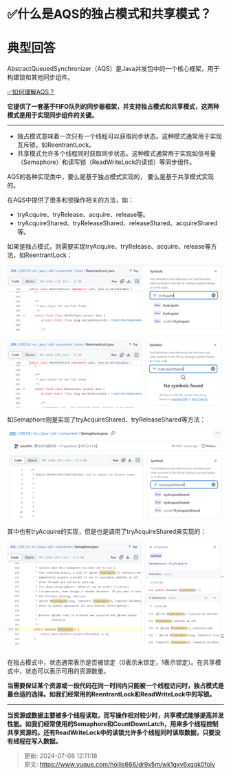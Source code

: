 # ✅什么是AQS的独占模式和共享模式？

# 典型回答


AbstractQueuedSynchronizer（AQS）是Java并发包中的一个核心框架，用于构建锁和其他同步组件。



[✅如何理解AQS？](https://www.yuque.com/hollis666/dr9x5m/qka9yt)



**它提供了一套基于FIFO队列的同步器框架，并支持独占模式和共享模式，这两种模式是用于实现同步组件的关键。**

****

+ 独占模式意味着一次只有一个线程可以获取同步状态。这种模式通常用于实现互斥锁，如ReentrantLock。
+ 共享模式允许多个线程同时获取同步状态。这种模式通常用于实现如信号量（Semaphore）和读写锁（ReadWriteLock的读锁）等同步组件。



AQS的各种实现类中，要么是基于独占模式实现的， 要么是基于共享模式实现的。



在AQS中提供了很多和锁操作相关的方法，如：



+ tryAcquire、tryRelease、acquire、release等。
+ tryAcquireShared、tryReleaseShared、releaseShared、acquireShared等。



如果是独占模式，则需要实现tryAcquire、tryRelease、acquire、release等方法，如ReentrantLock：



![1706941054967-75daa8c3-92d1-4c20-8438-34bf758b83be.png](./img/mQe5Ciry42MuzsMY/1706941054967-75daa8c3-92d1-4c20-8438-34bf758b83be-997307.png)



![1706941064938-8a217efd-4422-4607-a081-a674e79589c7.png](./img/mQe5Ciry42MuzsMY/1706941064938-8a217efd-4422-4607-a081-a674e79589c7-911045.png)



如Semaphore则是实现了tryAcquireShared、tryReleaseShared等方法：



![1706941098539-acd4a92e-ae2f-4649-a086-ac0d6fd4eae2.png](./img/mQe5Ciry42MuzsMY/1706941098539-acd4a92e-ae2f-4649-a086-ac0d6fd4eae2-354571.png)



其中也有tryAcquire的实现，但是也是调用了tryAcquireShared来实现的：



![1706941185066-7229f58a-95ef-421e-9b31-3e3da71e809e.png](./img/mQe5Ciry42MuzsMY/1706941185066-7229f58a-95ef-421e-9b31-3e3da71e809e-923210.png)



### 
在独占模式中，状态通常表示是否被锁定（0表示未锁定，1表示锁定）。在共享模式中，状态可以表示可用的资源数量。



**当需要保证某个资源或一段代码在同一时间内只能被一个线程访问时，独占模式是最合适的选择。如我们经常用的ReentrantLock和ReadWriteLock中的写锁。**

****

**当资源或数据主要被多个线程读取，而写操作相对较少时，共享模式能够提高并发性能。如我们经常使用的Semaphore和CountDownLatch，用来多个线程控制共享资源的。还有ReadWriteLock中的读锁允许多个线程同时读取数据，只要没有线程在写入数据。**



> 更新: 2024-07-08 12:11:18  
> 原文: <https://www.yuque.com/hollis666/dr9x5m/wk1gxv6xgqk0folv>